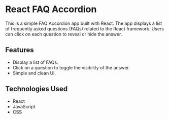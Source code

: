 # React FAQ Accordion

This is a simple FAQ Accordion app built with React. The app displays a list of frequently asked questions (FAQs) related to the React framework. Users can click on each question to reveal or hide the answer.

## Features

- Display a list of FAQs.
- Click on a question to toggle the visibility of the answer.
- Simple and clean UI.

## Technologies Used

- React
- JavaScript
- CSS
